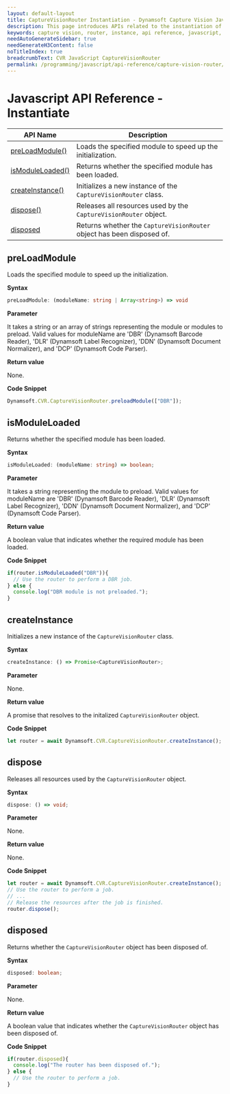 ```yaml
---
layout: default-layout
title: CaptureVisionRouter Instantiation - Dynamsoft Capture Vision JavaScript Edition API
description: This page introduces APIs related to the instantiation of CaptureVisionRouter of Dynamsoft Capture Vision JavaScript Edition.
keywords: capture vision, router, instance, api reference, javascript, js
needAutoGenerateSidebar: true
needGenerateH3Content: false
noTitleIndex: true
breadcrumbText: CVR JavaScript CaptureVisionRouter
permalink: /programming/javascript/api-reference/capture-vision-router/instantiate.html
---
```


# Javascript API Reference - Instantiate

| API Name                            | Description                                                            |
| ----------------------------------- | ---------------------------------------------------------------------- |
| [preLoadModule()](#preloadmodule)   | Loads the specified module to speed up the initialization.             |
| [isModuleLoaded()](#ismoduleloaded) | Returns whether the specified module has been loaded.                  |
| [createInstance()](#createinstance) | Initializes a new instance of the `CaptureVisionRouter` class.         |
| [dispose()](#dispose)               | Releases all resources used by the `CaptureVisionRouter` object.       |
| [disposed](#disposed)               | Returns whether the `CaptureVisionRouter` object has been disposed of. |

## preLoadModule

Loads the specified module to speed up the initialization.

**Syntax**

```ts
preLoadModule: (moduleName: string | Array<string>) => void
```

**Parameter**

It takes a string or an array of strings representing the module or modules to preload. Valid values for moduleName are 'DBR' (Dynamsoft Barcode Reader), 'DLR' (Dynamsoft Label Recognizer), 'DDN' (Dynamsoft Document Normalizer), and 'DCP' (Dynamsoft Code Parser).

**Return value**

None.

**Code Snippet**

```ts
Dynamsoft.CVR.CaptureVisionRouter.preloadModule(["DBR"]);
```

## isModuleLoaded

Returns whether the specified module has been loaded.

**Syntax**

```ts
isModuleLoaded: (moduleName: string) => boolean;
```

**Parameter**

It takes a string representing the module to preload. Valid values for moduleName are 'DBR' (Dynamsoft Barcode Reader), 'DLR' (Dynamsoft Label Recognizer), 'DDN' (Dynamsoft Document Normalizer), and 'DCP' (Dynamsoft Code Parser).

**Return value**

A boolean value that indicates whether the required module has been loaded.

**Code Snippet**

```ts
if(router.isModuleLoaded("DBR")){
  // Use the router to perform a DBR job.
} else {
  console.log("DBR module is not preloaded.");
}
```

## createInstance

Initializes a new instance of the `CaptureVisionRouter` class.

**Syntax**

```ts
createInstance: () => Promise<CaptureVisionRouter>;
```

**Parameter**

None.

**Return value**

A promise that resolves to the initalized `CaptureVisionRouter` object.

**Code Snippet**

```ts
let router = await Dynamsoft.CVR.CaptureVisionRouter.createInstance();
```

## dispose

Releases all resources used by the `CaptureVisionRouter` object.

**Syntax**

```ts
dispose: () => void;
```

**Parameter**

None.

**Return value**

None.

**Code Snippet**

```ts
let router = await Dynamsoft.CVR.CaptureVisionRouter.createInstance();
// Use the router to perform a job.
// ...
// Release the resources after the job is finished.
router.dispose();
```

## disposed

Returns whether the `CaptureVisionRouter` object has been disposed of.

**Syntax**

```ts
disposed: boolean;
```

**Parameter**

None.

**Return value**

A boolean value that indicates whether the `CaptureVisionRouter` object has been disposed of.

**Code Snippet**

```ts
if(router.disposed){
  console.log("The router has been disposed of.");
} else {
  // Use the router to perform a job.
}
```

